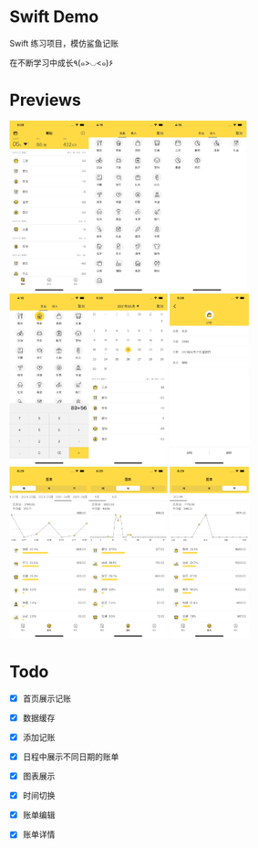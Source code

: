# Swift Demo

Swift 练习项目，模仿鲨鱼记账

在不断学习中成长٩(๑>◡<๑)۶

# Previews

<img src="Images/2.png" height="300em" /><img src="Images/5.png" height="300em" /><img src="Images/3.png" height="300em" />
<img src="Images/4.png" height="300em" /><img src="Images/1.png" height="300em" /> <img src="Images/9.png" height="300em" />
<img src="Images/6.png" height="300em" /><img src="Images/7.png" height="300em" /> <img src="Images/8.png" height="300em" />

# Todo

- [x] 首页展示记账
- [x] 数据缓存
- [x] 添加记账
- [x] 日程中展示不同日期的账单
- [x] 图表展示
- [x] 时间切换
- [x] 账单编辑
- [x] 账单详情



